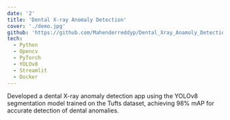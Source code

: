 ```yaml
---
date: '2'
title: 'Dental X-ray Anomaly Detection'
cover: './demo.jpg'
github: 'https://github.com/Mahenderreddyp/Dental_Xray_Anamoly_Detection.git'
tech:
  - Python
  - Opencv
  - PyTorch
  - YOLOv8
  - Streamlit
  - Docker
---
```


Developed a dental X-ray anomaly detection app using the YOLOv8 segmentation model trained on the Tufts dataset, achieving 98% mAP for accurate detection of dental anomalies.
